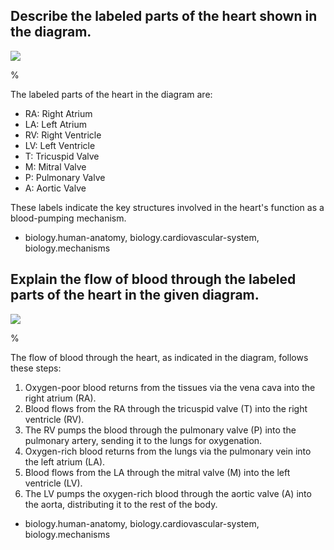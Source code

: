 ## Describe the labeled parts of the heart shown in the diagram.

![](https://cdn.mathpix.com/cropped/2024_06_22_a15eb54412159871173cg-1.jpg?height=671&width=1108&top_left_y=199&top_left_x=206)

%

The labeled parts of the heart in the diagram are:
- RA: Right Atrium
- LA: Left Atrium
- RV: Right Ventricle
- LV: Left Ventricle
- T: Tricuspid Valve
- M: Mitral Valve
- P: Pulmonary Valve
- A: Aortic Valve

These labels indicate the key structures involved in the heart's function as a blood-pumping mechanism.

- biology.human-anatomy, biology.cardiovascular-system, biology.mechanisms

## Explain the flow of blood through the labeled parts of the heart in the given diagram.

![](https://cdn.mathpix.com/cropped/2024_06_22_a15eb54412159871173cg-1.jpg?height=671&width=1108&top_left_y=199&top_left_x=206)

%

The flow of blood through the heart, as indicated in the diagram, follows these steps:
1. Oxygen-poor blood returns from the tissues via the vena cava into the right atrium (RA).
2. Blood flows from the RA through the tricuspid valve (T) into the right ventricle (RV).
3. The RV pumps the blood through the pulmonary valve (P) into the pulmonary artery, sending it to the lungs for oxygenation.
4. Oxygen-rich blood returns from the lungs via the pulmonary vein into the left atrium (LA).
5. Blood flows from the LA through the mitral valve (M) into the left ventricle (LV).
6. The LV pumps the oxygen-rich blood through the aortic valve (A) into the aorta, distributing it to the rest of the body.

- biology.human-anatomy, biology.cardiovascular-system, biology.mechanisms
